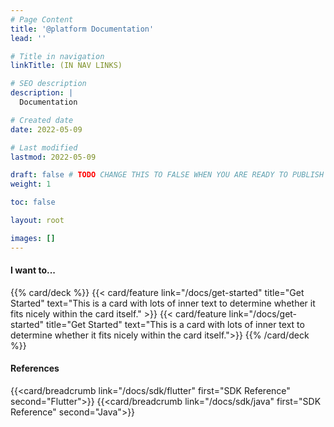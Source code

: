```yaml
---
# Page Content
title: '@platform Documentation'
lead: ''

# Title in navigation
linkTitle: (IN NAV LINKS)

# SEO description
description: |
  Documentation

# Created date
date: 2022-05-09

# Last modified
lastmod: 2022-05-09

draft: false # TODO CHANGE THIS TO FALSE WHEN YOU ARE READY TO PUBLISH THE PAGE
weight: 1

toc: false

layout: root

images: []
---
```


#### I want to...
{{% card/deck %}}
  {{< card/feature link="/docs/get-started" title="Get Started" text="This is a card with lots of inner text to determine whether it fits nicely within the card itself." >}}
  {{< card/feature link="/docs/get-started" title="Get Started" text="This is a card with lots of inner text to determine whether it fits nicely within the card itself.">}}
{{% /card/deck %}}

#### References
{{<card/breadcrumb link="/docs/sdk/flutter" first="SDK Reference" second="Flutter">}}
{{<card/breadcrumb link="/docs/sdk/java" first="SDK Reference" second="Java">}}
